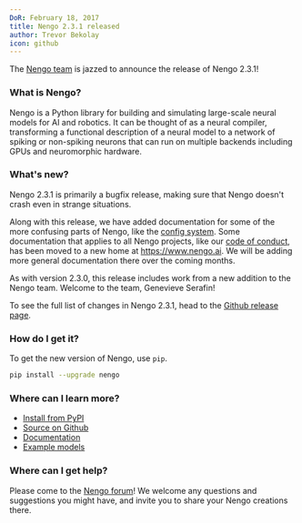 ```yaml
---
DoR: February 18, 2017
title: Nengo 2.3.1 released
author: Trevor Bekolay
icon: github
---
```


The [Nengo team](https://github.com/nengo/nengo/blob/master/CONTRIBUTORS.rst)
is jazzed to announce the release of Nengo 2.3.1!

### What is Nengo?

Nengo is a Python library for building and simulating
large-scale neural models for AI and robotics.
It can be thought of as a neural compiler,
transforming a functional description of a neural model
to a network of spiking or non-spiking neurons
that can run on multiple backends
including GPUs and neuromorphic hardware.

### What's new?

Nengo 2.3.1 is primarily a bugfix release,
making sure that Nengo doesn't crash
even in strange situations.

Along with this release,
we have added documentation
for some of the more confusing parts of Nengo,
like the
[config system](https://www.nengo.ai/nengo/examples/config_quirks.html).
Some documentation that applies to all Nengo projects,
like our [code of conduct](https://www.nengo.ai/conduct.html),
has been moved to a new home
at <https://www.nengo.ai>.
We will be adding more general documentation
there over the coming months.

As with version 2.3.0,
this release includes work
from a new addition to the Nengo team.
Welcome to the team, Genevieve Serafin!

To see the full list of changes in Nengo 2.3.1, head to the
[Github release page](https://github.com/nengo/nengo/releases/tag/v2.3.1).

### How do I get it?

To get the new version of Nengo, use `pip`.

```bash
pip install --upgrade nengo
```

### Where can I learn more?

- [Install from PyPI](https://pypi.python.org/pypi/nengo)
- [Source on Github](https://github.com/nengo/nengo)
- [Documentation](https://www.nengo.ai/nengo/)
- [Example models](https://www.nengo.ai/nengo/examples.html)

### Where can I get help?

Please come to the [Nengo forum](https://forum.nengo.ai/)!
We welcome any questions and suggestions you might have,
and invite you to share your Nengo creations there.
